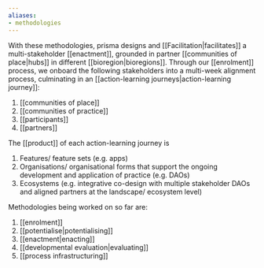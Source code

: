```yaml
---
aliases:
- methodologies
---
```


With these methodologies, prisma designs and [[Facilitation|facilitates]] a multi-stakeholder [[enactment]], grounded in partner [[communities of place|hubs]] in different [[bioregion|bioregions]]. Through our [[enrolment]] process, we onboard the following stakeholders into a multi-week alignment process, culminating in an [[action-learning journeys|action-learning journey]]:

1. [[communities of place]]
2. [[communities of practice]]
3. [[participants]]
4. [[partners]]

The [[product]] of each action-learning journey is 

1. Features/ feature sets (e.g. apps)
2. Organisations/ organisational forms that support the ongoing development and application of practice (e.g. DAOs)
3. Ecosystems (e.g. integrative co-design with multiple stakeholder DAOs and aligned partners at the landscape/ ecosystem level)

Methodologies being worked on so far are:
1. [[enrolment]]
2. [[potentialise|potentialising]]
3. [[enactment|enacting]]
4. [[developmental evaluation|evaluating]]
5. [[process infrastructuring]]
